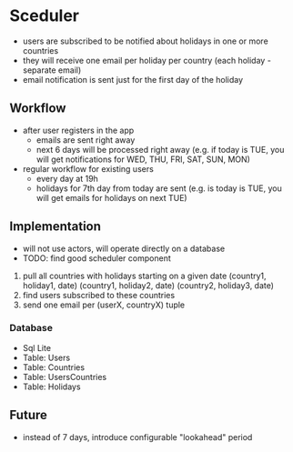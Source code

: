# Sceduler

- users are subscribed to be notified about holidays in one or more countries
- they will receive one email per holiday per country (each holiday - separate email)
- email notification is sent just for the first day of the holiday

## Workflow

- after user registers in the app
    - emails are sent right away
    - next 6 days will be processed right away (e.g. if today is TUE, you will get notifications for WED, THU, FRI, SAT, SUN, MON)
- regular workflow for existing users
    - every day at 19h
    - holidays for 7th day from today are sent (e.g. is today is TUE, you will get emails for holidays on next TUE)

## Implementation

- will not use actors, will operate directly on a database
- TODO: find good scheduler component

1. pull all countries with holidays starting on a given date
    (country1, holiday1, date)
    (country1, holiday2, date)
    (country2, holiday3, date)
2. find users subscribed to these countries
3. send one email per (userX, countryX) tuple

### Database

- Sql Lite
- Table: Users
- Table: Countries
- Table: UsersCountries
- Table: Holidays

## Future

- instead of 7 days, introduce configurable "lookahead" period
